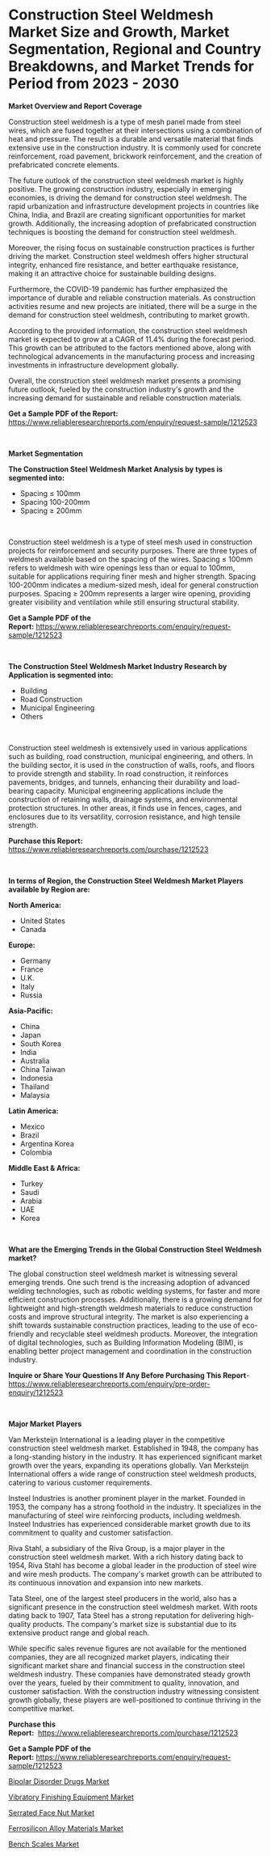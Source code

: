 <p><h1>Construction Steel Weldmesh Market Size and Growth, Market Segmentation, Regional and Country Breakdowns, and Market Trends for Period from 2023 -  2030</h1></p><p><strong>Market Overview and Report Coverage</strong></p>
<p><p>Construction steel weldmesh is a type of mesh panel made from steel wires, which are fused together at their intersections using a combination of heat and pressure. The result is a durable and versatile material that finds extensive use in the construction industry. It is commonly used for concrete reinforcement, road pavement, brickwork reinforcement, and the creation of prefabricated concrete elements.</p><p>The future outlook of the construction steel weldmesh market is highly positive. The growing construction industry, especially in emerging economies, is driving the demand for construction steel weldmesh. The rapid urbanization and infrastructure development projects in countries like China, India, and Brazil are creating significant opportunities for market growth. Additionally, the increasing adoption of prefabricated construction techniques is boosting the demand for construction steel weldmesh.</p><p>Moreover, the rising focus on sustainable construction practices is further driving the market. Construction steel weldmesh offers higher structural integrity, enhanced fire resistance, and better earthquake resistance, making it an attractive choice for sustainable building designs.</p><p>Furthermore, the COVID-19 pandemic has further emphasized the importance of durable and reliable construction materials. As construction activities resume and new projects are initiated, there will be a surge in the demand for construction steel weldmesh, contributing to market growth.</p><p>According to the provided information, the construction steel weldmesh market is expected to grow at a CAGR of 11.4% during the forecast period. This growth can be attributed to the factors mentioned above, along with technological advancements in the manufacturing process and increasing investments in infrastructure development globally.</p><p>Overall, the construction steel weldmesh market presents a promising future outlook, fueled by the construction industry's growth and the increasing demand for sustainable and reliable construction materials.</p></p>
<p><strong>Get a Sample PDF of the Report:</strong> <a href="https://www.reliableresearchreports.com/enquiry/request-sample/1212523">https://www.reliableresearchreports.com/enquiry/request-sample/1212523</a></p>
<p>&nbsp;</p>
<p><strong>Market Segmentation</strong></p>
<p><strong>The Construction Steel Weldmesh Market Analysis by types is segmented into:</strong></p>
<p><ul><li>Spacing ≤ 100mm</li><li>Spacing 100-200mm</li><li>Spacing ≥ 200mm</li></ul></p>
<p>&nbsp;</p>
<p><p>Construction steel weldmesh is a type of steel mesh used in construction projects for reinforcement and security purposes. There are three types of weldmesh available based on the spacing of the wires. Spacing ≤ 100mm refers to weldmesh with wire openings less than or equal to 100mm, suitable for applications requiring finer mesh and higher strength. Spacing 100-200mm indicates a medium-sized mesh, ideal for general construction purposes. Spacing ≥ 200mm represents a larger wire opening, providing greater visibility and ventilation while still ensuring structural stability.</p></p>
<p><strong>Get a Sample PDF of the Report:</strong>&nbsp;<a href="https://www.reliableresearchreports.com/enquiry/request-sample/1212523">https://www.reliableresearchreports.com/enquiry/request-sample/1212523</a></p>
<p>&nbsp;</p>
<p><strong>The Construction Steel Weldmesh Market Industry Research by Application is segmented into:</strong></p>
<p><ul><li>Building</li><li>Road Construction</li><li>Municipal Engineering</li><li>Others</li></ul></p>
<p>&nbsp;</p>
<p><p>Construction steel weldmesh is extensively used in various applications such as building, road construction, municipal engineering, and others. In the building sector, it is used in the construction of walls, roofs, and floors to provide strength and stability. In road construction, it reinforces pavements, bridges, and tunnels, enhancing their durability and load-bearing capacity. Municipal engineering applications include the construction of retaining walls, drainage systems, and environmental protection structures. In other areas, it finds use in fences, cages, and enclosures due to its versatility, corrosion resistance, and high tensile strength.</p></p>
<p><strong>Purchase this Report:</strong>&nbsp; <a href="https://www.reliableresearchreports.com/purchase/1212523">https://www.reliableresearchreports.com/purchase/1212523</a></p>
<p>&nbsp;</p>
<p><strong>In terms of Region, the Construction Steel Weldmesh Market Players available by Region are:</strong></p>
<p>
    <p> <strong> North America: </strong>
        <ul>
            <li>United States</li>
            <li>Canada</li>
        </ul>
        </p> 
    <p> <strong> Europe: </strong>
        <ul>
            <li>Germany</li>
            <li>France</li>
            <li>U.K.</li>
            <li>Italy</li>
            <li>Russia</li>
        </ul>
        </p> 
    <p> <strong> Asia-Pacific: </strong>
        <ul>
            <li>China</li>
            <li>Japan</li>
            <li>South Korea</li>
            <li>India</li>
            <li>Australia</li>
            <li>China Taiwan</li>
            <li>Indonesia</li>
            <li>Thailand</li>
            <li>Malaysia</li>
        </ul>
        </p> 
    <p> <strong> Latin America: </strong>
        <ul>
            <li>Mexico</li>
            <li>Brazil</li>
            <li>Argentina Korea</li>
            <li>Colombia</li>
        </ul>
        </p> 
    <p> <strong> Middle East & Africa: </strong>
        <ul>
            <li>Turkey</li>
            <li>Saudi</li>
            <li>Arabia</li>
            <li>UAE</li>
            <li>Korea</li>
        </ul>
    </p>
    </p>
<p>&nbsp;</p>
<p><strong>What are the Emerging Trends in the Global Construction Steel Weldmesh market?</strong></p>
<p><p>The global construction steel weldmesh market is witnessing several emerging trends. One such trend is the increasing adoption of advanced welding technologies, such as robotic welding systems, for faster and more efficient construction processes. Additionally, there is a growing demand for lightweight and high-strength weldmesh materials to reduce construction costs and improve structural integrity. The market is also experiencing a shift towards sustainable construction practices, leading to the use of eco-friendly and recyclable steel weldmesh products. Moreover, the integration of digital technologies, such as Building Information Modeling (BIM), is enabling better project management and coordination in the construction industry.</p></p>
<p><strong>Inquire or Share Your Questions If Any Before Purchasing This Report</strong>- <a href="https://www.reliableresearchreports.com/enquiry/pre-order-enquiry/1212523">https://www.reliableresearchreports.com/enquiry/pre-order-enquiry/1212523</a></p>
<p>&nbsp;</p>
<p><strong>Major Market Players</strong></p>
<p><p>Van Merksteijn International is a leading player in the competitive construction steel weldmesh market. Established in 1948, the company has a long-standing history in the industry. It has experienced significant market growth over the years, expanding its operations globally. Van Merksteijn International offers a wide range of construction steel weldmesh products, catering to various customer requirements.</p><p>Insteel Industries is another prominent player in the market. Founded in 1953, the company has a strong foothold in the industry. It specializes in the manufacturing of steel wire reinforcing products, including weldmesh. Insteel Industries has experienced considerable market growth due to its commitment to quality and customer satisfaction.</p><p>Riva Stahl, a subsidiary of the Riva Group, is a major player in the construction steel weldmesh market. With a rich history dating back to 1954, Riva Stahl has become a global leader in the production of steel wire and wire mesh products. The company's market growth can be attributed to its continuous innovation and expansion into new markets.</p><p>Tata Steel, one of the largest steel producers in the world, also has a significant presence in the construction steel weldmesh market. With roots dating back to 1907, Tata Steel has a strong reputation for delivering high-quality products. The company's market size is substantial due to its extensive product range and global reach.</p><p>While specific sales revenue figures are not available for the mentioned companies, they are all recognized market players, indicating their significant market share and financial success in the construction steel weldmesh industry. These companies have demonstrated steady growth over the years, fueled by their commitment to quality, innovation, and customer satisfaction. With the construction industry witnessing consistent growth globally, these players are well-positioned to continue thriving in the competitive market.</p></p>
<p><strong>Purchase this Report:</strong>&nbsp;&nbsp;<a href="https://www.reliableresearchreports.com/purchase/1212523">https://www.reliableresearchreports.com/purchase/1212523</a></p>
<p></p>
<p><strong>Get a Sample PDF of the Report:</strong>&nbsp;<a href="https://www.reliableresearchreports.com/enquiry/request-sample/1212523">https://www.reliableresearchreports.com/enquiry/request-sample/1212523</a></p>
<p><p><a href="https://medium.com/@half.skull.am/bipolar-disorder-drugs-market-research-report-its-history-and-forecast-2023-to-2030-bf4e0c4f6551">Bipolar Disorder Drugs Market</a></p><p><a href="https://www.linkedin.com/pulse/vibratory-finishing-equipment-market-research-report-unlocks/">Vibratory Finishing Equipment Market</a></p><p><a href="https://github.com/tamvrosiya/Market-Research-Report-List-1/blob/main/serrated-face-nut-market.md">Serrated Face Nut Market</a></p><p><a href="https://github.com/dringals/Market-Research-Report-List-1/blob/main/ferrosilicon-alloy-materials-market.md">Ferrosilicon Alloy Materials Market</a></p><p><a href="https://medium.com/@weave.begin.honor/bench-scales-market-size-growth-forecast-2023-2030-f84fc0ed6f57">Bench Scales Market</a></p></p>
